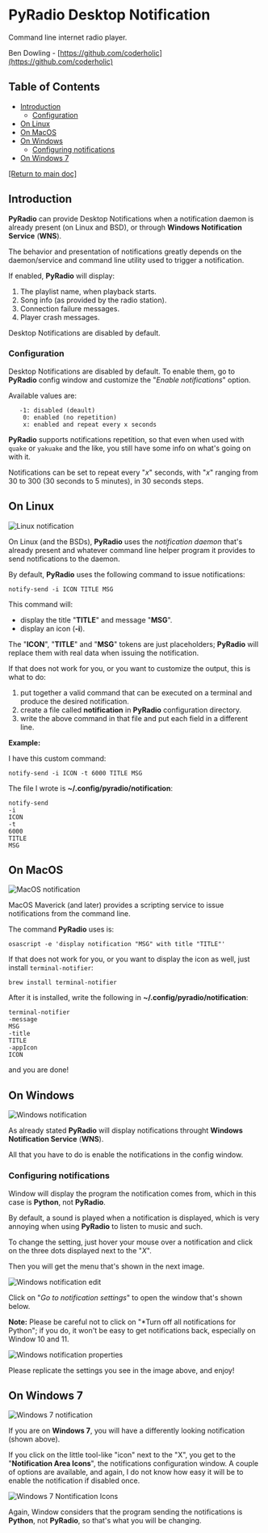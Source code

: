 # PyRadio Desktop Notification

Command line internet radio player.

Ben Dowling - [https://github.com/coderholic](https://github.com/coderholic)

## Table of Contents
<!-- vim-markdown-toc Marked -->

* [Introduction](#introduction)
    * [Configuration](#configuration)
* [On Linux](#on-linux)
* [On MacOS](#on-macos)
* [On Windows](#on-windows)
    * [Configuring notifications](#configuring-notifications)
* [On Windows 7](#on-windows-7)

<!-- vim-markdown-toc -->

[[Return to main doc]](README.md)

## Introduction

**PyRadio** can provide Desktop Notifications when a notification daemon is already present (on Linux and BSD), or through **Windows Notification Service** (**WNS**).

The behavior and presentation of notifications greatly depends on the daemon/service and command line utility used to trigger a notification.

If enabled, **PyRadio** will display:

1. The playlist name, when playback starts.
1. Song info (as provided by the radio station).
2. Connection failure messages.
3. Player crash messages.

Desktop Notifications are disabled by default.


### Configuration

Desktop Notifications are disabled by default. To enable them, go to **PyRadio** config window and customize the "*Enable notifications*" option.

Available values are:
```
   -1: disabled (deault)
    0: enabled (no repetition)
    x: enabled and repeat every x seconds
```

**PyRadio** supports notifications repetition, so that even when used with `quake` or `yakuake` and the like, you still have some info on what's going on with it.

Notifications can be set to repeat every "*x*" seconds, with "*x*" ranging from 30 to 300 (30 seconds to 5 minutes), in 30 seconds steps.

## On Linux

![Linux notification](https://members.hellug.gr/sng/pyradio/pyradio-notif.jpg)

On Linux (and the BSDs), **PyRadio** uses the *notification daemon* that's already present and whatever command line helper program it provides to send notifications to the daemon.

By default, **PyRadio** uses the following command to issue notifications:

```
notify-send -i ICON TITLE MSG
```

This command will:

- display the title "**TITLE**" and message "**MSG**".
- display an icon (**-i**).

The "**ICON**", "**TITLE**" and "**MSG**" tokens are just placeholders; **PyRadio** will replace them with real data when issuing the notification.

If that does not work for you, or you want to customize the output, this is what to do:

1. put together a valid command that can be executed on a terminal and produce the desired notification.
2. create a file called **notification** in **PyRadio** configuration directory.
3. write the above command in that file and put each field in a different line.

**Example:**

I have this custom command:

```
notify-send -i ICON -t 6000 TITLE MSG
```

The file I wrote is **~/.config/pyradio/notification**:

```
notify-send
-i
ICON
-t
6000
TITLE
MSG
```

## On MacOS

![MacOS notification](https://members.hellug.gr/sng/pyradio/mac-notif.jpg)

MacOS Maverick (and later) provides a scripting service to issue notifications from the command line.

The command **PyRadio** uses is:

```
osascript -e 'display notification "MSG" with title "TITLE"'

```

If that does not work for you, or you want to display the icon as well, just install `terminal-notifier`:

```
brew install terminal-notifier
```
After it is installed, write the following in **~/.config/pyradio/notification**:

```
terminal-notifier
-message
MSG
-title
TITLE
-appIcon
ICON
```

and you are done!

## On Windows

![Windows notification](https://members.hellug.gr/sng/pyradio/win-notif.jpg)

As already stated **PyRadio** will display notifications throught **Windows Notification Service** (**WNS**).

All that you have to do is enable the notifications in the config window.

### Configuring notifications

Window will display the program the notification comes from, which in this case is **Python**, not **PyRadio**.

By default, a sound is played when a notification is displayed, which is very annoying when using **PyRadio** to listen to music and such.

To change the setting, just hover your mouse over a notification and click on the three dots displayed next to the "*X*".

Then you will get the menu that's shown in the next image.

![Windows notification edit](https://members.hellug.gr/sng/pyradio/win-notif-edit.jpg)

Click on "*Go to notification settings*" to open the window that's shown below.

**Note:** Please be careful not to click on "*Turn off all notifications for Python"; if you do, it won't be easy to get notifications back, especially on Window 10 and 11.

![Windows notification properties](https://members.hellug.gr/sng/pyradio/win-python-props.jpg)

Please replicate the settings you see in the image above, and enjoy!

## On Windows 7

![Windows 7 notification](https://members.hellug.gr/sng/pyradio/win7-notif.jpg)

If you are on **Windows 7**, you will have a differently looking notification (shown above).

If you click on the little tool-like "icon" next to the "X", you get to the "**Notification Area Icons**", the notifications configuration window. A couple of options are available, and again, I do not know how easy it will be to enable the notification if disabled once.

![Windows 7 Nontification Icons](https://members.hellug.gr/sng/pyradio/win7-icons.jpg)

Again, Window considers that the program sending the notifications is **Python**, not **PyRadio**, so that's what you will be changing.

